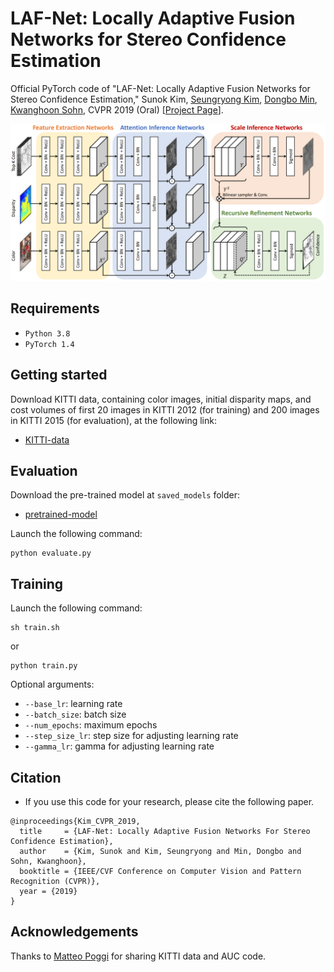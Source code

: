 # LAF-Net: Locally Adaptive Fusion Networks for Stereo Confidence Estimation
Official PyTorch code of "LAF-Net: Locally Adaptive Fusion Networks for Stereo Confidence Estimation," 
Sunok Kim, [Seungryong Kim](https://seungryong.github.io/), [Dongbo Min](http://cvl.ewha.ac.kr/), [Kwanghoon Sohn](http://diml.yonsei.ac.kr/), CVPR 2019 (Oral) [[Project Page](https://seungryong.github.io/LAFNet/)].

<p align="center">
  <img src="LAF.png" width="600px" alt="LAF"></img>
</p>

## Requirements ##
* `Python 3.8` 
* `PyTorch 1.4`

## Getting started ##
Download KITTI data, containing color images, initial disparity maps, and cost volumes 
of first 20 images in KITTI 2012 (for training) and 200 images in KITTI 2015 (for evaluation), at the following link:
* [KITTI-data](https://?/)

## Evaluation ##
Download the pre-trained model at `saved_models` folder:
* [pretrained-model](https://drive.google.com/file/d/1I2AFVki1YWlY61V75hnf4Y8mQciRU03m/view?usp=sharing)

Launch the following command:
```shell
python evaluate.py
```

## Training ##
Launch the following command:
```shell
sh train.sh
```
or 
```shell
python train.py
```
Optional arguments:
* `--base_lr`: learning rate
* `--batch_size`: batch size
* `--num_epochs`: maximum epochs
* `--step_size_lr`: step size for adjusting learning rate
* `--gamma_lr`: gamma for adjusting learning rate

## Citation
  - If you use this code for your research, please cite the following paper. 
```shell
@inproceedings{Kim_CVPR_2019,
  title     = {LAF-Net: Locally Adaptive Fusion Networks For Stereo Confidence Estimation},
  author    = {Kim, Sunok and Kim, Seungryong and Min, Dongbo and Sohn, Kwanghoon},
  booktitle = {IEEE/CVF Conference on Computer Vision and Pattern Recognition (CVPR)},
  year = {2019}
}
```   

## Acknowledgements

Thanks to [Matteo Poggi](https://mattpoggi.github.io/) for sharing KITTI data and AUC code.

